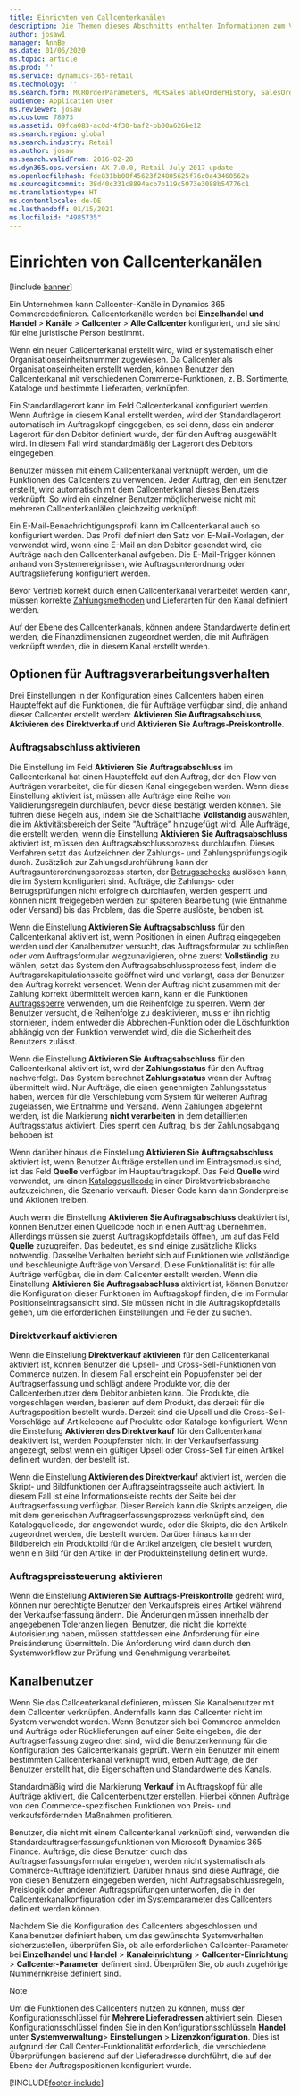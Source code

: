 ```yaml
---
title: Einrichten von Callcenterkanälen
description: Die Themen dieses Abschnitts enthalten Informationen zum Verarbeiten von Bestellungen für Callcenter mit Dynamics 365 Commerce.
author: josaw1
manager: AnnBe
ms.date: 01/06/2020
ms.topic: article
ms.prod: ''
ms.service: dynamics-365-retail
ms.technology: ''
ms.search.form: MCROrderParameters, MCRSalesTableOrderHistory, SalesOrderProcessingWorkspace
audience: Application User
ms.reviewer: josaw
ms.custom: 78973
ms.assetid: 09fca083-ac0d-4f30-baf2-bb00a626be12
ms.search.region: global
ms.search.industry: Retail
ms.author: josaw
ms.search.validFrom: 2016-02-28
ms.dyn365.ops.version: AX 7.0.0, Retail July 2017 update
ms.openlocfilehash: fde831bb08f45623f24805625f76c0a43460562a
ms.sourcegitcommit: 38d40c331c8894acb7b119c5073e3088b54776c1
ms.translationtype: HT
ms.contentlocale: de-DE
ms.lasthandoff: 01/15/2021
ms.locfileid: "4985735"
---
```

# <a name="set-up-call-center-channels"></a>Einrichten von Callcenterkanälen

[!include [banner](includes/banner.md)]

Ein Unternehmen kann Callcenter-Kanäle in Dynamics 365 Commercedefinieren. Callcenterkanäle werden bei **Einzelhandel und Handel** \> **Kanäle** \> **Callcenter** \> **Alle Callcenter** konfiguriert, und sie sind für eine juristische Person bestimmt.

Wenn ein neuer Callcenterkanal erstellt wird, wird er systematisch einer Organisationseinheitsnummer zugewiesen. Da Callcenter als Organisationseinheiten erstellt werden, können Benutzer den Callcenterkanal mit verschiedenen Commerce-Funktionen, z. B. Sortimente, Kataloge und bestimmte Lieferarten, verknüpfen.

Ein Standardlagerort kann im Feld Callcenterkanal konfiguriert werden. Wenn Aufträge in diesem Kanal erstellt werden, wird der Standardlagerort automatisch im Auftragskopf eingegeben, es sei denn, dass ein anderer Lagerort für den Debitor definiert wurde, der für den Auftrag ausgewählt wird. In diesem Fall wird standardmäßig der Lagerort des Debitors eingegeben.

Benutzer müssen mit einem Callcenterkanal verknüpft werden, um die Funktionen des Callcenters zu verwenden. Jeder Auftrag, den ein Benutzer erstellt, wird automatisch mit dem Callcenterkanal dieses Benutzers verknüpft. So wird ein einzelner Benutzer möglicherweise nicht mit mehreren Callcenterkanlälen gleichzeitig verknüpft.

Ein E-Mail-Benachrichtigungsprofil kann im Callcenterkanal auch so konfiguriert werden. Das Profil definiert den Satz von E-Mail-Vorlagen, der verwendet wird, wenn eine E-Mail an den Debitor gesendet wird, die Aufträge nach den Callcenterkanal aufgeben. Die E-Mail-Trigger können anhand von Systemereignissen, wie Auftragsunterordnung oder Auftragslieferung konfiguriert werden.

Bevor Vertrieb korrekt durch einen Callcenterkanal verarbeitet werden kann, müssen korrekte [Zahlungsmethoden](https://docs.microsoft.com/dynamics365/unified-operations/retail/work-with-payments) und Lieferarten für den Kanal definiert werden.

Auf der Ebene des Callcenterkanals, können andere Standardwerte definiert werden, die Finanzdimensionen zugeordnet werden, die mit Aufträgen verknüpft werden, die in diesem Kanal erstellt werden.

## <a name="options-for-order-processing-behavior"></a>Optionen für Auftragsverarbeitungsverhalten

Drei Einstellungen in der Konfiguration eines Callcenters haben einen Haupteffekt auf die Funktionen, die für Aufträge verfügbar sind, die anhand dieser Callcenter erstellt werden: **Aktivieren Sie Auftragsabschluss**, **Aktivieren des Direktverkauf** und **Aktivieren Sie Auftrags-Preiskontrolle**.

### <a name="enable-order-completion"></a>Auftragsabschluss aktivieren

Die Einstellung im Feld **Aktivieren Sie Auftragsabschluss** im Callcenterkanal hat einen Haupteffekt auf den Auftrag, der den Flow von Aufträgen verarbeitet, die für diesen Kanal eingegeben werden. Wenn diese Einstellung aktiviert ist, müssen alle Aufträge eine Reihe von Validierungsregeln durchlaufen, bevor diese bestätigt werden können. Sie führen diese Regeln aus, indem Sie die Schaltfläche **Vollständig** auswählen, die im Aktivitätsbereich der Seite "Aufträge" hinzugefügt wird. Alle Aufträge, die erstellt werden, wenn die Einstellung **Aktivieren Sie Auftragsabschluss** aktiviert ist, müssen den Auftragsabschlussprozess durchlaufen. Dieses Verfahren setzt das Aufzeichnen der Zahlungs- und Zahlungsprüfungslogik durch. Zusätzlich zur Zahlungsdurchführung kann der Auftragsunterordnungsprozess starten, der [Betrugsschecks](https://docs.microsoft.com/dynamics365/unified-operations/retail/set-up-fraud-alerts) auslösen kann, die im System konfiguriert sind. Aufträge, die Zahlungs- oder Betrugsprüfungen nicht erfolgreich durchlaufen, werden gesperrt und können nicht freigegeben werden zur späteren Bearbeitung (wie Entnahme oder Versand) bis das Problem, das die Sperre auslöste, behoben ist.

Wenn die Einstellung **Aktivieren Sie Auftragsabschluss** für den Callcenterkanal aktiviert ist, wenn Positionen in einen Auftrag eingegeben werden und der Kanalbenutzer versucht, das Auftragsformular zu schließen oder vom Auftragsformular wegzunavigieren, ohne zuerst **Vollständig** zu wählen, setzt das System den Auftragsabschlussprozess fest, indem die Auftragsrekapitulationsseite geöffnet wird und verlangt, dass der Benutzer den Auftrag korrekt versendet. Wenn der Auftrag nicht zusammen mit der Zahlung korrekt übermittelt werden kann, kann er die Funktionen [Auftragssperre](https://docs.microsoft.com/dynamics365/unified-operations/retail/work-with-order-holds) verwenden, um die Reihenfolge zu sperren. Wenn der Benutzer versucht, die Reihenfolge zu deaktivieren, muss er ihn richtig stornieren, indem entweder die Abbrechen-Funktion oder die Löschfunktion abhängig von der Funktion verwendet wird, die die Sicherheit des Benutzers zulässt.

Wenn die Einstellung **Aktivieren Sie Auftragsabschluss** für den Callcenterkanal aktiviert ist, wird der **Zahlungsstatus** für den Auftrag nachverfolgt. Das System berechnet **Zahlungsstatus** wenn der Auftrag übermittelt wird. Nur Aufträge, die einen genehmigten Zahlungsstatus haben, werden für die Verschiebung vom System für weiteren Auftrag zugelassen, wie Entnahme und Versand. Wenn Zahlungen abgelehnt werden, ist die Markierung **nicht verarbeiten** in dem detaillierten Auftragsstatus aktiviert. Dies sperrt den Auftrag, bis der Zahlungsabgang behoben ist.

Wenn darüber hinaus die Einstellung **Aktivieren Sie Auftragsabschluss** aktiviert ist, wenn Benutzer Aufträge erstellen und im Eintragsmodus sind, ist das Feld **Quelle** verfügbar im Hauptauftragskopf. Das Feld **Quelle** wird verwendet, um einen [Katalogquellcode](https://docs.microsoft.com/dynamics365/unified-operations/retail/call-center-catalogs) in einer Direktvertriebsbranche aufzuzeichnen, die Szenario verkauft. Dieser Code kann dann Sonderpreise und Aktionen treiben.

Auch wenn die Einstellung **Aktivieren Sie Auftragsabschluss** deaktiviert ist, können Benutzer einen Quellcode noch in einen Auftrag übernehmen. Allerdings müssen sie zuerst Auftragskopfdetails öffnen, um auf das Feld **Quelle** zuzugreifen. Das bedeutet, es sind einige zusätzliche Klicks notwendig. Dasselbe Verhalten bezieht sich auf Funktionen wie vollständige und beschleunigte Aufträge von Versand. Diese Funktionalität ist für alle Aufträge verfügbar, die in dem Callcenter erstellt werden. Wenn die Einstellung **Aktivieren Sie Auftragsabschluss** aktiviert ist, können Benutzer die Konfiguration dieser Funktionen im Auftragskopf finden, die im Formular Positionseintragsansicht sind. Sie müssen nicht in die Auftragskopfdetails gehen, um die erforderlichen Einstellungen und Felder zu suchen.

### <a name="enable-direct-selling"></a>Direktverkauf aktivieren

Wenn die Einstellung **Direktverkauf aktivieren** für den Callcenterkanal aktiviert ist, können Benutzer die Upsell- und Cross-Sell-Funktionen von Commerce nutzen. In diesem Fall erscheint ein Popupfenster bei der Auftragserfassung und schlägt andere Produkte vor, die der Callcenterbenutzer dem Debitor anbieten kann. Die Produkte, die vorgeschlagen werden, basieren auf dem Produkt, das derzeit für die Auftragsposition bestellt wurde. Derzeit sind die Upsell und die Cross-Sell-Vorschläge auf Artikelebene auf Produkte oder Kataloge konfiguriert. Wenn die Einstellung **Aktivieren des Direktverkauf** für den Callcenterkanal deaktiviert ist, werden Popupfenster nicht in der Verkaufserfassung angezeigt, selbst wenn ein gültiger Upsell oder Cross-Sell für einen Artikel definiert wurden, der bestellt ist.

Wenn die Einstellung **Aktivieren des Direktverkauf** aktiviert ist, werden die Skript- und Bildfunktionen der Auftragseintragsseite auch aktiviert. In diesem Fall ist eine Informationsleiste rechts der Seite bei der Auftragserfassung verfügbar. Dieser Bereich kann die Skripts anzeigen, die mit dem generischen Auftragserfassungsprozess verknüpft sind, den Katalogquellcode, der angewendet wurde, oder die Skripts, die den Artikeln zugeordnet werden, die bestellt wurden. Darüber hinaus kann der Bildbereich ein Produktbild für die Artikel anzeigen, die bestellt wurden, wenn ein Bild für den Artikel in der Produkteinstellung definiert wurde.

### <a name="enable-order-price-control"></a>Auftragspreissteuerung aktivieren

Wenn die Einstellung **Aktivieren Sie Auftrags-Preiskontrolle** gedreht wird, können nur berechtigte Benutzer den Verkaufspreis eines Artikel während der Verkaufserfassung ändern. Die Änderungen müssen innerhalb der angegebenen Toleranzen liegen. Benutzer, die nicht die korrekte Autorisierung haben, müssen stattdessen eine Anforderung für eine Preisänderung übermitteln. Die Anforderung wird dann durch den Systemworkflow zur Prüfung und Genehmigung verarbeitet.

## <a name="channel-users"></a>Kanalbenutzer

Wenn Sie das Callcenterkanal definieren, müssen Sie Kanalbenutzer mit dem Callcenter verknüpfen. Andernfalls kann das Callcenter nicht im System verwendet werden. Wenn Benutzer sich bei Commerce anmelden und Aufträge oder Rücklieferungen auf einer Seite eingeben, die der Auftragserfassung zugeordnet sind, wird die Benutzerkennung für die Konfiguration des Callcenterkanals geprüft. Wenn ein Benutzer mit einem bestimmten Callcenterkanal verknüpft wird, erben Aufträge, die der Benutzer erstellt hat, die Eigenschaften und Standardwerte des Kanals.

Standardmäßig wird die Markierung **Verkauf** im Auftragskopf für alle Aufträge aktiviert, die Callcenterbenutzer erstellen. Hierbei können Aufträge von den Commerce-spezifischen Funktionen von Preis- und verkaufsfördernden Maßnahmen profitieren.


Benutzer, die nicht mit einem Callcenterkanal verknüpft sind, verwenden die Standardauftragserfassungsfunktionen von Microsoft Dynamics 365 Finance. Aufträge, die diese Benutzer durch das Auftragserfassungsformular eingeben, werden nicht systematisch als Commerce-Aufträge identifiziert. Darüber hinaus sind diese Aufträge, die von diesen Benutzern eingegeben werden, nicht Auftragsabschlussregeln, Preislogik oder anderen Auftragsprüfungen unterworfen, die in der Callcenterkanalkonfiguration oder im Systemparameter des Callcenters definiert werden können.

Nachdem Sie die Konfiguration des Callcenters abgeschlossen und Kanalbenutzer definiert haben, um das gewünschte Systemverhalten sicherzustellen, überprüfen Sie, ob alle erforderlichen Callcenter-Parameter bei **Einzelhandel und Handel** \> **Kanaleinrichtung** \> **Callcenter-Einrichtung** \> **Callcenter-Parameter** definiert sind. Überprüfen Sie, ob auch zugehörige Nummernkreise definiert sind.

> [!NOTE]
> Um die Funktionen des Callcenters nutzen zu können, muss der Konfigurationsschlüssel für **Mehrere Lieferadressen** aktiviert sein. Diesen Konfigurationsschlüssel finden Sie in den Konfigurationsschlüsseln **Handel** unter **Systemverwaltung**\> **Einstellungen** \> **Lizenzkonfiguration**. Dies ist aufgrund der Call Center-Funktionalität erforderlich, die verschiedene Überprüfungen basierend auf der Lieferadresse durchführt, die auf der Ebene der Auftragspositionen konfiguriert wurde. 



[!INCLUDE[footer-include](../includes/footer-banner.md)]